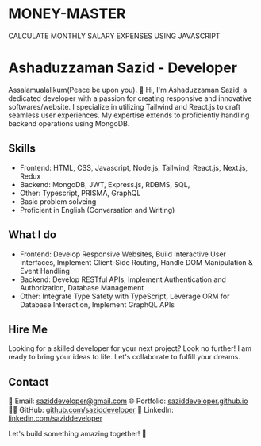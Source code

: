 # MONEY-MASTER
CALCULATE MONTHLY SALARY EXPENSES USING JAVASCRIPT

# Ashaduzzaman Sazid - Developer

Assalamualalikum(Peace be upon you). 👋 Hi, I'm Ashaduzzaman Sazid, a dedicated developer with a passion for creating responsive and innovative softwares/website.
I specialize in utilizing Tailwind and React.js to craft seamless user experiences.
My expertise extends to proficiently handling backend operations using MongoDB.

## Skills
- Frontend: HTML, CSS, Javascript, Node.js, Tailwind, React.js, Next.js, Redux
- Backend: MongoDB, JWT, Express.js, RDBMS, SQL, 
- Other: Typescript, PRISMA, GraphQL
- Basic problem solveing
- Proficient in English (Conversation and Writing)

## What I do
- Frontend: Develop Responsive Websites, Build Interactive User Interfaces, Implement Client-Side Routing, Handle DOM Manipulation & Event Handling
- Backend: Develop RESTful APIs, Implement Authentication and Authorization, Database Management
- Other: Integrate Type Safety with TypeScript, Leverage ORM for Database Interaction, Implement GraphQL APIs
  
## Hire Me
Looking for a skilled developer for your next project? Look no further!
I am ready to bring your ideas to life. Let's collaborate to fulfill your dreams.

## Contact
📧 Email: [saziddeveloper@gmail.com](mailto:saziddeveloper@gmail.com)
🌐 Portfolio: [saziddeveloper.github.io](https://saziddeveloper.github.io)
👩‍💻 GitHub: [github.com/saziddeveloper](https://github.com/saziddeveloper)
🤵 LinkedIn: [linkedin.com/saziddeveloper](https://www.linkedin.com/in/saziddeveloper)

Let's build something amazing together! 🚀
